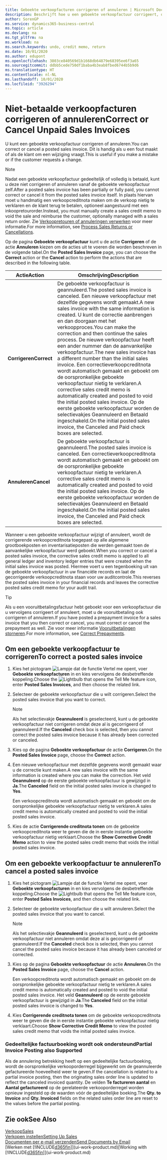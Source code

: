 ```yaml
---
title: Geboekte verkoopfacturen corrigeren of annuleren | Microsoft Docs
description: Beschrijft hoe u een geboekte verkoopfactuur corrigeert, ongedaan maakt of annuleert en een verkoopcreditnota vereffent.
author: SorenGP
ms.service: dynamics365-business-central
ms.topic: article
ms.devlang: na
ms.tgt_pltfrm: na
ms.workload: na
ms.search.keywords: undo, credit memo, return
ms.date: 10/01/2020
ms.author: edupont
ms.openlocfilehash: 3803ce840569d1b1668db64879e68395ee6f3a65
ms.sourcegitcommit: ddbb5cede750df1baba4b3eab8fbed6744b5b9d6
ms.translationtype: HT
ms.contentlocale: nl-NL
ms.lasthandoff: 10/01/2020
ms.locfileid: "3926294"
---
```

# <a name="correct-or-cancel-unpaid-sales-invoices"></a><span data-ttu-id="2ef76-103">Niet-betaalde verkoopfacturen corrigeren of annuleren</span><span class="sxs-lookup"><span data-stu-id="2ef76-103">Correct or Cancel Unpaid Sales Invoices</span></span>

<span data-ttu-id="2ef76-104">U kunt een geboekte verkoopfactuur corrigeren of annuleren.</span><span class="sxs-lookup"><span data-stu-id="2ef76-104">You can correct or cancel a posted sales invoice.</span></span> <span data-ttu-id="2ef76-105">Dit is handig als u een fout maakt of als de klant om een wijziging vraagt.</span><span class="sxs-lookup"><span data-stu-id="2ef76-105">This is useful if you make a mistake or if the customer requests a change.</span></span>

> [!NOTE]  
> <span data-ttu-id="2ef76-106">Nadat een geboekte verkoopfactuur gedeeltelijk of volledig is betaald, kunt u deze niet corrigeren of annuleren vanaf de geboekte verkoopfactuur zelf.</span><span class="sxs-lookup"><span data-stu-id="2ef76-106">After a posted sales invoice has been partially or fully paid, you cannot correct or cancel it from the posted sales invoice itself.</span></span> <span data-ttu-id="2ef76-107">In plaats hiervan moet u handmatig een verkoopcreditnota maken om de verkoop nietig te verklaren en de klant terug te betalen, optioneel aangestuurd met een inkoopretourorder.</span><span class="sxs-lookup"><span data-stu-id="2ef76-107">Instead, you must manually create a sales credit memo to void the sale and reimburse the customer, optionally managed with a sales return order.</span></span> <span data-ttu-id="2ef76-108">Zie [Verkoopretouren of annuleringen verwerken](sales-how-process-sales-returns-cancellations.md) voor meer informatie.</span><span class="sxs-lookup"><span data-stu-id="2ef76-108">For more information, see [Process Sales Returns or Cancellations](sales-how-process-sales-returns-cancellations.md).</span></span>

<span data-ttu-id="2ef76-109">Op de pagina **Geboekte verkoopfactuur** kunt u de actie **Corrigeren** of de actie **Annuleren** kiezen om de acties uit te voeren die worden beschreven in de volgende tabel.</span><span class="sxs-lookup"><span data-stu-id="2ef76-109">On the **Posted Sales Invoice** page, you can choose the **Correct** action or the **Cancel** action to perform the actions that are described in the following table.</span></span>

| <span data-ttu-id="2ef76-110">Actie</span><span class="sxs-lookup"><span data-stu-id="2ef76-110">Action</span></span> | <span data-ttu-id="2ef76-111">Omschrijving</span><span class="sxs-lookup"><span data-stu-id="2ef76-111">Description</span></span> |
| --- | --- |
| <span data-ttu-id="2ef76-112">**Corrigeren**</span><span class="sxs-lookup"><span data-stu-id="2ef76-112">**Correct**</span></span> |<span data-ttu-id="2ef76-113">De geboekte verkoopfactuur is geannuleerd.</span><span class="sxs-lookup"><span data-stu-id="2ef76-113">The posted sales invoice is canceled.</span></span> <span data-ttu-id="2ef76-114">Een nieuwe verkoopfactuur met dezelfde gegevens wordt gemaakt.</span><span class="sxs-lookup"><span data-stu-id="2ef76-114">A new sales invoice with the same information is created.</span></span> <span data-ttu-id="2ef76-115">U kunt de correctie aanbrengen en dan doorgaan met het verkoopproces.</span><span class="sxs-lookup"><span data-stu-id="2ef76-115">You can make the correction and then continue the sales process.</span></span> <span data-ttu-id="2ef76-116">De nieuwe verkoopfactuur heeft een ander nummer dan de aanvankelijke verkoopfactuur.</span><span class="sxs-lookup"><span data-stu-id="2ef76-116">The new sales invoice has a different number than the initial sales invoice.</span></span> <span data-ttu-id="2ef76-117">Een correctieverkoopcreditnota wordt automatisch gemaakt en geboekt om de oorspronkelijke geboekte verkoopfactuur nietig te verklaren.</span><span class="sxs-lookup"><span data-stu-id="2ef76-117">A corrective sales credit memo is automatically created and posted to void the initial posted sales invoice.</span></span> <span data-ttu-id="2ef76-118">Op de eerste geboekte verkoopfactuur worden de selectievakjes Geannuleerd en Betaald ingeschakeld.</span><span class="sxs-lookup"><span data-stu-id="2ef76-118">On the initial posted sales invoice, the Canceled and Paid check boxes are selected.</span></span> |
| <span data-ttu-id="2ef76-119">**Annuleren**</span><span class="sxs-lookup"><span data-stu-id="2ef76-119">**Cancel**</span></span> |<span data-ttu-id="2ef76-120">De geboekte verkoopfactuur is geannuleerd.</span><span class="sxs-lookup"><span data-stu-id="2ef76-120">The posted sales invoice is canceled.</span></span> <span data-ttu-id="2ef76-121">Een correctieverkoopcreditnota wordt automatisch gemaakt en geboekt om de oorspronkelijke geboekte verkoopfactuur nietig te verklaren.</span><span class="sxs-lookup"><span data-stu-id="2ef76-121">A corrective sales credit memo is automatically created and posted to void the initial posted sales invoice.</span></span> <span data-ttu-id="2ef76-122">Op de eerste geboekte verkoopfactuur worden de selectievakjes Geannuleerd en Betaald ingeschakeld.</span><span class="sxs-lookup"><span data-stu-id="2ef76-122">On the initial posted sales invoice, the Canceled and Paid check boxes are selected.</span></span> |

<span data-ttu-id="2ef76-123">Wanneer u een geboekte verkoopfactuur wijzigt of annuleert, wordt de corrigerende verkoopcreditnota toegepast op alle algemene grootboekposten en inventarisatieposten die werden gemaakt toen de aanvankelijke verkoopfactuur werd geboekt.</span><span class="sxs-lookup"><span data-stu-id="2ef76-123">When you correct or cancel a posted sales invoice, the corrective sales credit memo is applied to all general ledger and inventory ledger entries that were created when the initial sales invoice was posted.</span></span> <span data-ttu-id="2ef76-124">Hiermee voert u een tegenboeking uit van de geboekte verkoopfactuur in uw financiële records en laat de gecorrigeerde verkoopcreditnota staan voor uw auditcontrole.</span><span class="sxs-lookup"><span data-stu-id="2ef76-124">This reverses the posted sales invoice in your financial records and leaves the corrective posted sales credit memo for your audit trail.</span></span>  

> [!TIP]
> <span data-ttu-id="2ef76-125">Als u een vooruitbetalingsfactuur hebt geboekt voor een verkoopfactuur die u vervolgens corrigeert of annuleert, moet u de vooruitbetaling ook corrigeren of annuleren.</span><span class="sxs-lookup"><span data-stu-id="2ef76-125">If you have posted a prepayment invoice for a sales invoice that you then correct or cancel, you must correct or cancel the prepayment as well.</span></span> <span data-ttu-id="2ef76-126">Zie voor meer informatie [Vooruitbetalingen storneren](finance-how-to-correct-prepayments.md).</span><span class="sxs-lookup"><span data-stu-id="2ef76-126">For more information, see [Correct Prepayments](finance-how-to-correct-prepayments.md).</span></span>

## <a name="to-correct-a-posted-sales-invoice"></a><span data-ttu-id="2ef76-127">Om een geboekte verkoopfactuur te corrigeren</span><span class="sxs-lookup"><span data-stu-id="2ef76-127">To correct a posted sales invoice</span></span>

1. <span data-ttu-id="2ef76-128">Kies het pictogram ![Lampje dat de functie Vertel me opent](media/ui-search/search_small.png "Vertel me wat u wilt doen"), voer **Geboekte verkoopfacturen** in en kies vervolgens de desbetreffende koppeling.</span><span class="sxs-lookup"><span data-stu-id="2ef76-128">Choose the ![Lightbulb that opens the Tell Me feature](media/ui-search/search_small.png "Tell me what you want to do") icon, enter **Posted Sales Invoices**, and then choose the related link.</span></span>  
2. <span data-ttu-id="2ef76-129">Selecteer de geboekte verkoopfactuur die u wilt corrigeren.</span><span class="sxs-lookup"><span data-stu-id="2ef76-129">Select the posted sales invoice that you want to correct.</span></span>

    > [!NOTE]  
    >   <span data-ttu-id="2ef76-130">Als het selectievakje **Geannuleerd** is geselecteerd, kunt u de geboekte verkoopfactuur niet corrigeren omdat deze al is gecorrigeerd of geannuleerd.</span><span class="sxs-lookup"><span data-stu-id="2ef76-130">If the **Canceled** check box is selected, then you cannot correct the posted sales invoice because it has already been corrected or canceled.</span></span>
3. <span data-ttu-id="2ef76-131">Kies op de pagina **Geboekte verkoopfactuur** de actie **Corrigeren**.</span><span class="sxs-lookup"><span data-stu-id="2ef76-131">On the **Posted Sales Invoice** page, choose the **Correct** action.</span></span>  
4. <span data-ttu-id="2ef76-132">Een nieuwe verkoopfactuur met dezelfde gegevens wordt gemaakt waar u de correctie kunt maken.</span><span class="sxs-lookup"><span data-stu-id="2ef76-132">A new sales invoice with the same information is created where you can make the correction.</span></span> <span data-ttu-id="2ef76-133">Het veld **Geannuleerd** op de eerste geboekte verkoopfactuur is gewijzigd in **Ja**.</span><span class="sxs-lookup"><span data-stu-id="2ef76-133">The **Canceled** field on the initial posted sales invoice is changed to **Yes**.</span></span>

    <span data-ttu-id="2ef76-134">Een verkoopcreditnota wordt automatisch gemaakt en geboekt om de oorspronkelijke geboekte verkoopfactuur nietig te verklaren.</span><span class="sxs-lookup"><span data-stu-id="2ef76-134">A sales credit memo is automatically created and posted to void the initial posted sales invoice.</span></span>
5. <span data-ttu-id="2ef76-135">Kies de actie **Corrigerende creditnota tonen** om de geboekte verkoopcreditnota weer te geven die de in eerste instantie geboekte verkoopfactuur nietig verklaart.</span><span class="sxs-lookup"><span data-stu-id="2ef76-135">Choose the **Show Corrective Credit Memo** action to view the posted sales credit memo that voids the initial posted sales invoice.</span></span>

## <a name="to-cancel-a-posted-sales-invoice"></a><span data-ttu-id="2ef76-136">Om een geboekte verkoopfactuur te annuleren</span><span class="sxs-lookup"><span data-stu-id="2ef76-136">To cancel a posted sales invoice</span></span>

1. <span data-ttu-id="2ef76-137">Kies het pictogram ![Lampje dat de functie Vertel me opent](media/ui-search/search_small.png "Vertel me wat u wilt doen"), voer **Geboekte verkoopfacturen** in en kies vervolgens de desbetreffende koppeling.</span><span class="sxs-lookup"><span data-stu-id="2ef76-137">Choose the ![Lightbulb that opens the Tell Me feature](media/ui-search/search_small.png "Tell me what you want to do") icon, enter **Posted Sales Invoices**, and then choose the related link.</span></span>  
2. <span data-ttu-id="2ef76-138">Selecteer de geboekte verkoopfactuur die u wilt annuleren.</span><span class="sxs-lookup"><span data-stu-id="2ef76-138">Select the posted sales invoice that you want to cancel.</span></span>

    > [!NOTE]  
    >   <span data-ttu-id="2ef76-139">Als het selectievakje **Geannuleerd** is geselecteerd, kunt u de geboekte verkoopfactuur niet annuleren omdat deze al is gecorrigeerd of geannuleerd.</span><span class="sxs-lookup"><span data-stu-id="2ef76-139">If the **Canceled** check box is selected, then you cannot cancel the posted sales invoice because it has already been canceled or corrected.</span></span>
3. <span data-ttu-id="2ef76-140">Kies op de pagina **Geboekte verkoopfactuur** de actie **Annuleren**.</span><span class="sxs-lookup"><span data-stu-id="2ef76-140">On the **Posted Sales Invoice** page, choose the **Cancel** action.</span></span>

    <span data-ttu-id="2ef76-141">Een verkoopcreditnota wordt automatisch gemaakt en geboekt om de oorspronkelijke geboekte verkoopfactuur nietig te verklaren.</span><span class="sxs-lookup"><span data-stu-id="2ef76-141">A sales credit memo is automatically created and posted to void the initial posted sales invoice.</span></span> <span data-ttu-id="2ef76-142">Het veld **Geannuleerd** op de eerste geboekte verkoopfactuur is gewijzigd in **Ja**.</span><span class="sxs-lookup"><span data-stu-id="2ef76-142">The **Canceled** field on the initial posted sales invoice is changed to **Yes**.</span></span>
4. <span data-ttu-id="2ef76-143">Kies **Corrigerende creditnota tonen** om de geboekte verkoopcreditnota weer te geven die de in eerste instantie geboekte verkoopfactuur nietig verklaart.</span><span class="sxs-lookup"><span data-stu-id="2ef76-143">Choose **Show Corrective Credit Memo** to view the posted sales credit memo that voids the initial posted sales invoice.</span></span>

### <a name="partial-invoice-posting-also-supported"></a><span data-ttu-id="2ef76-144">Gedeeltelijke factuurboeking wordt ook ondersteund</span><span class="sxs-lookup"><span data-stu-id="2ef76-144">Partial Invoice Posting also Supported</span></span>

<span data-ttu-id="2ef76-145">Als de annulering betrekking heeft op een gedeeltelijke factuurboeking, wordt de oorspronkelijke verkooporderregel bijgewerkt om de geannuleerde gefactureerde hoeveelheid weer te geven.</span><span class="sxs-lookup"><span data-stu-id="2ef76-145">If the cancellation is related to a partial invoice posting, then the originating sales order line is updated to reflect the canceled invoiced quantity.</span></span> <span data-ttu-id="2ef76-146">De velden **Te factureren aantal** en **Aantal gefactureerd** op de gerelateerde verkooporderregel worden opnieuw ingesteld op de waarden vóór de gedeeltelijke boeking.</span><span class="sxs-lookup"><span data-stu-id="2ef76-146">The **Qty. to Invoice** and **Qty. Invoiced** fields on the related sales order line are reset to the values before the partial posting.</span></span>

## <a name="see-also"></a><span data-ttu-id="2ef76-147">Zie ook</span><span class="sxs-lookup"><span data-stu-id="2ef76-147">See Also</span></span>

[<span data-ttu-id="2ef76-148">Verkoop</span><span class="sxs-lookup"><span data-stu-id="2ef76-148">Sales</span></span>](sales-manage-sales.md)  
[<span data-ttu-id="2ef76-149">Verkopen instellen</span><span class="sxs-lookup"><span data-stu-id="2ef76-149">Setting Up Sales</span></span>](sales-setup-sales.md)  
[<span data-ttu-id="2ef76-150">Documenten per e-mail verzenden</span><span class="sxs-lookup"><span data-stu-id="2ef76-150">Send Documents by Email</span></span>](ui-how-send-documents-email.md)  
<span data-ttu-id="2ef76-151">[Werken met [!INCLUDE[d365fin](includes/d365fin_md.md)]](ui-work-product.md)</span><span class="sxs-lookup"><span data-stu-id="2ef76-151">[Working with [!INCLUDE[d365fin](includes/d365fin_md.md)]](ui-work-product.md)</span></span>
